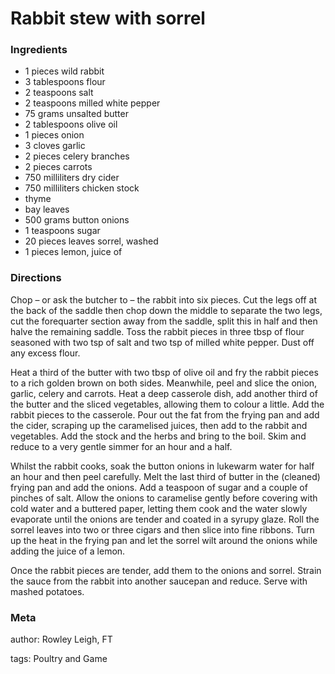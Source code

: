# Rabbit stew with sorrel

### Ingredients
 * 1 pieces wild rabbit
 * 3 tablespoons flour
 * 2 teaspoons salt
 * 2 teaspoons milled white pepper
 * 75 grams unsalted butter
 * 2 tablespoons olive oil
 * 1 pieces onion
 * 3 cloves garlic
 * 2 pieces celery branches
 * 2 pieces carrots
 * 750 milliliters dry cider
 * 750 milliliters chicken stock
 * thyme
 * bay leaves
 * 500 grams button onions
 * 1 teaspoons sugar
 * 20 pieces leaves sorrel, washed
 * 1 pieces lemon, juice of

### Directions

Chop – or ask the butcher to – the rabbit into six pieces. Cut the legs off at the back of the saddle then chop down the middle to separate the two legs, cut the forequarter section away from the saddle, split this in half and then halve the remaining saddle. Toss the rabbit pieces in three tbsp of flour seasoned with two tsp of salt and two tsp of milled white pepper. Dust off any excess flour.

Heat a third of the butter with two tbsp of olive oil and fry the rabbit pieces to a rich golden brown on both sides. Meanwhile, peel and slice the onion, garlic, celery and carrots. Heat a deep casserole dish, add another third of the butter and the sliced vegetables, allowing them to colour a little. Add the rabbit pieces to the casserole. Pour out the fat from the frying pan and add the cider, scraping up the caramelised juices, then add to the rabbit and vegetables. Add the stock and the herbs and bring to the boil. Skim and reduce to a very gentle simmer for an hour and a half.

Whilst the rabbit cooks, soak the button onions in lukewarm water for half an hour and then peel carefully. Melt the last third of butter in the (cleaned) frying pan and add the onions. Add a teaspoon of sugar and a couple of pinches of salt. Allow the onions to caramelise gently before covering with cold water and a buttered paper, letting them cook and the water slowly evaporate until the onions are tender and coated in a syrupy glaze. Roll the sorrel leaves into two or three cigars and then slice into fine ribbons. Turn up the heat in the frying pan and let the sorrel wilt around the onions while adding the juice of a lemon.

Once the rabbit pieces are tender, add them to the onions and sorrel. Strain the sauce from the rabbit into another saucepan and reduce. Serve with mashed potatoes.

### Meta
author: Rowley Leigh, FT

tags: Poultry and Game

